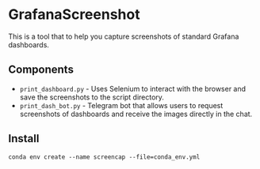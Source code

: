 # GrafanaScreenshot

This is a tool that to help you capture screenshots of standard Grafana dashboards.


## Components

- `print_dashboard.py` - Uses Selenium to interact with the browser and save the screenshots to the script directory.
- `print_dash_bot.py` - Telegram bot that allows users to request screenshots of dashboards and receive the images directly in the chat.

## Install
    conda env create --name screencap --file=conda_env.yml
